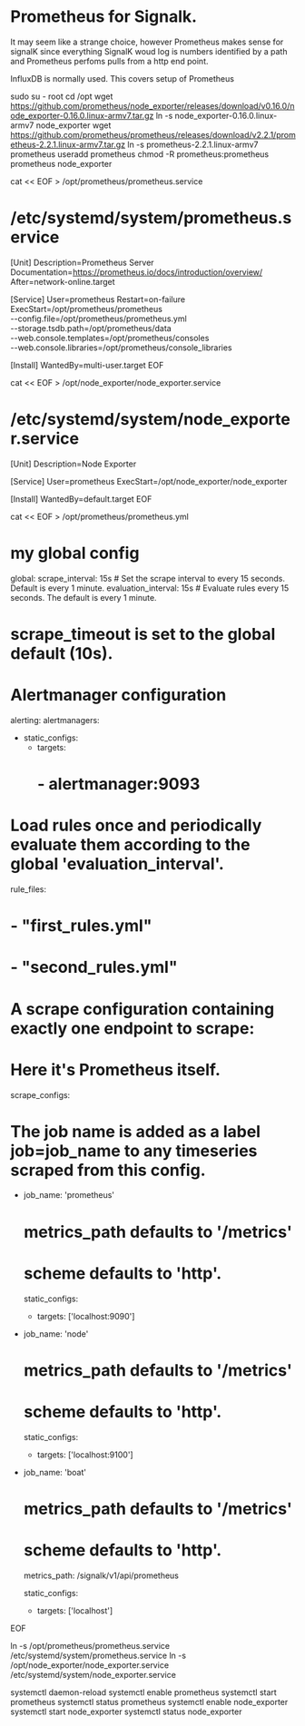 # Prometheus for Signalk.

It may seem like a strange choice, however Prometheus makes sense for signalK since everything SignalK woud log 
is numbers identified by a path and Prometheus perfoms pulls from a http end point.

InfluxDB is normally used. This covers setup of Prometheus

sudo su - root
cd /opt
wget https://github.com/prometheus/node_exporter/releases/download/v0.16.0/node_exporter-0.16.0.linux-armv7.tar.gz
ln -s node_exporter-0.16.0.linux-armv7 node_exporter
wget https://github.com/prometheus/prometheus/releases/download/v2.2.1/prometheus-2.2.1.linux-armv7.tar.gz
ln -s prometheus-2.2.1.linux-armv7 prometheus
useradd prometheus
chmod -R prometheus:prometheus prometheus node_exporter

cat << EOF > /opt/prometheus/prometheus.service
# /etc/systemd/system/prometheus.service
[Unit]
Description=Prometheus Server
Documentation=https://prometheus.io/docs/introduction/overview/
After=network-online.target

[Service]
User=prometheus
Restart=on-failure
ExecStart=/opt/prometheus/prometheus \
          --config.file=/opt/prometheus/prometheus.yml \
          --storage.tsdb.path=/opt/prometheus/data \
          --web.console.templates=/opt/prometheus/consoles \
          --web.console.libraries=/opt/prometheus/console_libraries

[Install]
WantedBy=multi-user.target
EOF


cat << EOF > /opt/node_exporter/node_exporter.service
# /etc/systemd/system/node_exporter.service
[Unit]
Description=Node Exporter

[Service]
User=prometheus
ExecStart=/opt/node_exporter/node_exporter

[Install]
WantedBy=default.target
EOF


cat << EOF > /opt/prometheus/prometheus.yml
# my global config
global:
  scrape_interval:     15s # Set the scrape interval to every 15 seconds. Default is every 1 minute.
  evaluation_interval: 15s # Evaluate rules every 15 seconds. The default is every 1 minute.
  # scrape_timeout is set to the global default (10s).

# Alertmanager configuration
alerting:
  alertmanagers:
  - static_configs:
    - targets:
      # - alertmanager:9093

# Load rules once and periodically evaluate them according to the global 'evaluation_interval'.
rule_files:
  # - "first_rules.yml"
  # - "second_rules.yml"

# A scrape configuration containing exactly one endpoint to scrape:
# Here it's Prometheus itself.
scrape_configs:
  # The job name is added as a label job=job_name to any timeseries scraped from this config.
  - job_name: 'prometheus'

    # metrics_path defaults to '/metrics'
    # scheme defaults to 'http'.

    static_configs:
      - targets: ['localhost:9090']
  - job_name: 'node'

    # metrics_path defaults to '/metrics'
    # scheme defaults to 'http'.

    static_configs:
      - targets: ['localhost:9100']

  - job_name: 'boat'

    # metrics_path defaults to '/metrics'
    # scheme defaults to 'http'.
    metrics_path: /signalk/v1/api/prometheus

    static_configs:
      - targets: ['localhost']

EOF

ln -s /opt/prometheus/prometheus.service /etc/systemd/system/prometheus.service
ln -s /opt/node_exporter/node_exporter.service /etc/systemd/system/node_exporter.service


systemctl daemon-reload
systemctl enable prometheus
systemctl start prometheus
systemctl status prometheus
systemctl enable node_exporter
systemctl start node_exporter
systemctl status node_exporter

